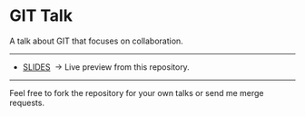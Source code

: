 # GIT Talk

A talk about GIT that focuses on collaboration. 

---
- [SLIDES](https://thomas.weinert.info/talk-git/)
 → Live preview from this repository.
---

Feel free to fork the repository for your own talks or send me merge requests.

